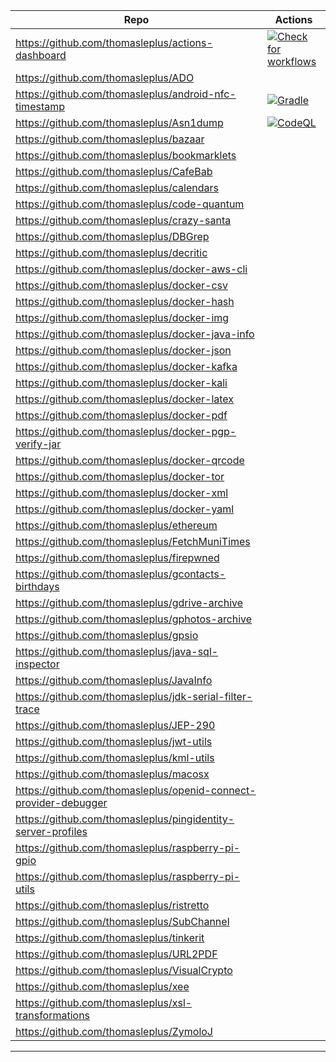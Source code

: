 | Repo | Actions |
| --- | --- |
| https://github.com/thomasleplus/actions-dashboard | [![Check for workflows](https://github.com/thomasleplus/actions-dashboard/workflows/Check%20for%20workflows/badge.svg)](https://github.com/thomasleplus/actions-dashboard/actions?query=workflow:"Check%20for%20workflows") |
| https://github.com/thomasleplus/ADO | |
| https://github.com/thomasleplus/android-nfc-timestamp | [![Gradle](https://github.com/thomasleplus/android-nfc-timestamp/workflows/Gradle/badge.svg)](https://github.com/thomasleplus/android-nfc-timestamp/actions?query=workflow:"Gradle") |
| https://github.com/thomasleplus/Asn1dump | [![CodeQL](https://github.com/thomasleplus/Asn1dump/workflows/CodeQL/badge.svg)](https://github.com/thomasleplus/Asn1dump/actions?query=workflow:"CodeQL") |
| https://github.com/thomasleplus/bazaar | |
| https://github.com/thomasleplus/bookmarklets | |
| https://github.com/thomasleplus/CafeBab | |
| https://github.com/thomasleplus/calendars | |
| https://github.com/thomasleplus/code-quantum | |
| https://github.com/thomasleplus/crazy-santa | |
| https://github.com/thomasleplus/DBGrep | |
| https://github.com/thomasleplus/decritic | |
| https://github.com/thomasleplus/docker-aws-cli | |
| https://github.com/thomasleplus/docker-csv | |
| https://github.com/thomasleplus/docker-hash | |
| https://github.com/thomasleplus/docker-img | |
| https://github.com/thomasleplus/docker-java-info | |
| https://github.com/thomasleplus/docker-json | |
| https://github.com/thomasleplus/docker-kafka | |
| https://github.com/thomasleplus/docker-kali | |
| https://github.com/thomasleplus/docker-latex | |
| https://github.com/thomasleplus/docker-pdf | |
| https://github.com/thomasleplus/docker-pgp-verify-jar | |
| https://github.com/thomasleplus/docker-qrcode | |
| https://github.com/thomasleplus/docker-tor | |
| https://github.com/thomasleplus/docker-xml | |
| https://github.com/thomasleplus/docker-yaml | |
| https://github.com/thomasleplus/ethereum | |
| https://github.com/thomasleplus/FetchMuniTimes | |
| https://github.com/thomasleplus/firepwned | |
| https://github.com/thomasleplus/gcontacts-birthdays | |
| https://github.com/thomasleplus/gdrive-archive | |
| https://github.com/thomasleplus/gphotos-archive | |
| https://github.com/thomasleplus/gpsio | |
| https://github.com/thomasleplus/java-sql-inspector | |
| https://github.com/thomasleplus/JavaInfo | |
| https://github.com/thomasleplus/jdk-serial-filter-trace | |
| https://github.com/thomasleplus/JEP-290 | |
| https://github.com/thomasleplus/jwt-utils | |
| https://github.com/thomasleplus/kml-utils | |
| https://github.com/thomasleplus/macosx | |
| https://github.com/thomasleplus/openid-connect-provider-debugger | |
| https://github.com/thomasleplus/pingidentity-server-profiles | |
| https://github.com/thomasleplus/raspberry-pi-gpio | |
| https://github.com/thomasleplus/raspberry-pi-utils | |
| https://github.com/thomasleplus/ristretto | |
| https://github.com/thomasleplus/SubChannel | |
| https://github.com/thomasleplus/tinkerit | |
| https://github.com/thomasleplus/URL2PDF | |
| https://github.com/thomasleplus/VisualCrypto | |
| https://github.com/thomasleplus/xee | |
| https://github.com/thomasleplus/xsl-transformations | |
| https://github.com/thomasleplus/ZymoloJ | |
---


